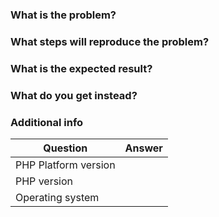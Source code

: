 ### What is the problem?

### What steps will reproduce the problem?

### What is the expected result?

### What do you get instead?


### Additional info

| Question             | Answer
| -------------------- | ---
| PHP Platform version | 
| PHP version          | 
| Operating system     | 
